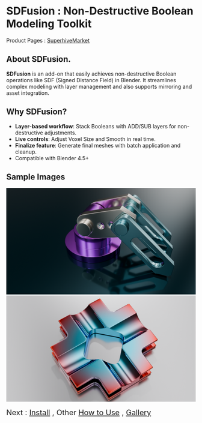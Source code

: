 # SDFusion : Non-Destructive Boolean Modeling Toolkit

Product Pages : [SuperhiveMarket](https://superhivemarket.com/products/sdfusion/?ref=1435)

## About SDFusion.
**SDFusion** is an add-on that easily achieves non-destructive Boolean operations like SDF (Signed Distance Field) in Blender. It streamlines complex modeling with layer management and also supports mirroring and asset integration.

## Why SDFusion?
- **Layer-based workflow**: Stack Booleans with ADD/SUB layers for non-destructive adjustments.
- **Live controls**: Adjust Voxel Size and Smooth in real time.
- **Finalize feature**: Generate final meshes with batch application and cleanup.
- Compatible with Blender 4.5+

## Sample Images
 ![Image_1](images/20250923150812_027.png)
 ![Image_2](images/Untitled58.png)

 
 <span style="font-size: 20px;">Next : [Install](installation.md) ,  Other [How to Use](how_to_use.md) , [Gallery](gallery.md)</span>